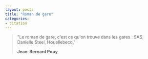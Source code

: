```yaml
---
layout: posts
title: "Roman de gare"
categories:
- citation
---
```


> "Le roman de gare, c'est ce qu'on trouve dans les gares : SAS, Danielle Steel, Houellebecq."
>
> **Jean-Bernard Pouy**
